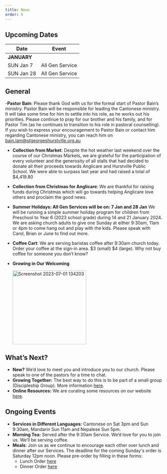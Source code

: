 ```yaml
---
title: News
order: 5
---
```


## Upcoming Dates

| Date | Event |
| ----- | ----- |
| **JANUARY** | |
| SUN Jan 7 | All Gen Service |
| SUN Jan 28 | All Gen Service |

## General

-**Pastor Bain**: Please thank God with us for the formal start of Pastor Bain’s ministry. Pastor Bain will be responsible for leading the Cantonese ministry. It will take some time for him to settle into his role, as he works out his priorities. Please continue to pray for our brother and his family, and for Pastor Tim (as he continues to transition to his role in pastoral counselling). If you wish to express your encouragement to Pastor Bain or contact him regarding Cantonese ministry, you can reach him on bain.lam@stgeorgeshurstville.org.au
- **Collection from Market**: Despite the hot weather last weekend over the course of our Christmas Markets, we are grateful for the participation of every volunteer and the generosity of all stalls that had decided to donate all their proceeds towards Anglicare and Hurstville Public School. We were able to surpass last year and had raised a total of $4,419.80
- **Collection from Christmas for Anglicare**: We are thankful for raising funds during Christmas which will go towards helping Anglicare love others and proclaim the good news.  
- **Summer Holidays: All Gen Services will be on: 7 Jan and 28 Jan** We will be running a simple summer holiday program for children from Preschool to Year 6 (2023 school grade) during 14 and 21 January 2024. We are asking church adults to give one Sunday at either 9:30am, 11am or 4pm to come hang out and play with the kids. Please speak with Carol, Brian or June to find out more. 
- **Coffee Cart**: We are serving baristas coffee after 9:30am church today. Order your coffee at the sign-in area. $3 (small) $4 (large). Why not buy coffee for someone you don’t know?

- **Growing in Our Welcoming**


  <img width="236" alt="Screenshot 2023-07-01 134203" src="https://github.com/stgeorgeshurstville/bulletin/assets/119166299/b540ac1c-0ba4-481e-90a5-5464939f7e4c">


## What’s Next?
- **New?** We’d love to meet you and introduce you to our church. Please speak to one of the pastors for a time to chat. 
- **Growing Together:** The best way to do this is to be part of a small group (Discipleship Group). More information [here](https://stgeorgeshurstville.org.au/discipleship-groups).
- **Online Resources:** We are curating some resources on our website [here](https://stgeorgeshurstville.org.au/lets-talk-about-christianity).  

## Ongoing Events
- **Services in Different Languages:** Cantonese on Sat 3pm and Sun 9:30am, Mandarin Sun 11am and Nepalese Sun 5pm. 
- **Morning Tea:**  Served after the 9:30am Service. We’d love for you to join us. We’ll be serving coffee.
- **Meals**: Join us as we continue to encourage each other over lunch and dinner after our Services. The deadline for the coming Sunday's order is Saturday 12pm noon. Please pre-order by filling in these forms:
   - Lunch Order [here](https://tinyurl.com/sunlunches)
   - Dinner Order [here](https://tinyurl.com/sundinners)


